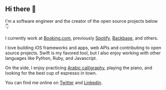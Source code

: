 ## Hi there 👋

I'm a software engineer and the creator of the open source projects below 👇

I currently work at [Booking.com](https://booking.com), previously [Spotify](https://spotify.com), [Backbase](https://backbase.com), and others.

I love building iOS frameworks and apps, web APIs and contributing to open source projects. Swift is my favored tool, but I also enjoy working with other languages like Python, Ruby, and Javascript.

On the side, I enjoy practicing [Arabic calligraphy](https://www.omaralbeik.com/gallery), playing the piano, and looking for the best cup of espresso in town.

You can find me online on [Twitter](https://twitter.com/omaralbeik) and [Linkedin](https://www.linkedin.com/in/omaralbeik).

